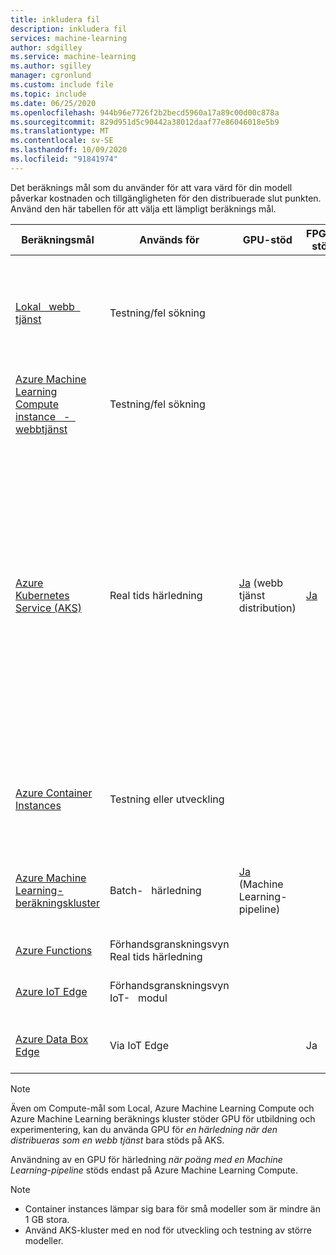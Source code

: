 ```yaml
---
title: inkludera fil
description: inkludera fil
services: machine-learning
author: sdgilley
ms.service: machine-learning
ms.author: sgilley
manager: cgronlund
ms.custom: include file
ms.topic: include
ms.date: 06/25/2020
ms.openlocfilehash: 944b96e7726f2b2becd5960a17a89c00d00c878a
ms.sourcegitcommit: 829d951d5c90442a38012daaf77e86046018e5b9
ms.translationtype: MT
ms.contentlocale: sv-SE
ms.lasthandoff: 10/09/2020
ms.locfileid: "91841974"
---
```

Det beräknings mål som du använder för att vara värd för din modell påverkar kostnaden och tillgängligheten för den distribuerade slut punkten. Använd den här tabellen för att välja ett lämpligt beräknings mål.

| Beräkningsmål | Används för | GPU-stöd | FPGA-stöd | Beskrivning |
| ----- | ----- | ----- | ----- | ----- |
| [Lokal &nbsp; webb &nbsp; tjänst](../articles/machine-learning/how-to-deploy-local-container-notebook-vm.md) | Testning/fel sökning | &nbsp; | &nbsp; | Används för begränsad testning och fel sökning. Maskin varu accelerationen beror på användningen av bibliotek i det lokala systemet.
| [Azure Machine Learning Compute instance &nbsp; - &nbsp; webbtjänst](../articles/machine-learning/how-to-deploy-local-container-notebook-vm.md) | Testning/fel sökning | &nbsp; | &nbsp; | Används för begränsad testning och fel sökning.
| [Azure Kubernetes Service (AKS)](../articles/machine-learning/how-to-deploy-azure-kubernetes-service.md) | Real tids härledning |  [Ja](../articles/machine-learning/how-to-deploy-inferencing-gpus.md) (webb tjänst distribution) | [Ja](../articles/machine-learning/how-to-deploy-fpga-web-service.md)   |Använd för storskaliga produktions distributioner. Ger snabb svars tid och automatisk skalning av den distribuerade tjänsten. Automatisk skalning i kluster stöds inte via Azure Machine Learning SDK. Om du vill ändra noderna i AKS-klustret använder du användar gränssnittet för ditt AKS-kluster i Azure Portal. AKS är det enda tillgängliga alternativet för designern. |
| [Azure Container Instances](../articles/machine-learning/how-to-deploy-azure-container-instance.md) | Testning eller utveckling | &nbsp;  | &nbsp; | Använd för processorbaserade CPU-baserade arbets belastningar som kräver mindre än 48 GB RAM-minne. |
| [Azure Machine Learning-beräkningskluster](../articles/machine-learning/how-to-use-parallel-run-step.md) | Batch- &nbsp; härledning | [Ja](../articles/machine-learning/how-to-use-parallel-run-step.md) (Machine Learning-pipeline) | &nbsp;  | Kör batch-poängsättning vid Server lös beräkning. Stöder normal och låg prioritet för virtuella datorer. |
| [Azure Functions](../articles/machine-learning/how-to-deploy-functions.md) | Förhandsgranskningsvyn Real tids härledning | &nbsp; | &nbsp; | &nbsp; |
| [Azure IoT Edge](../articles/machine-learning/how-to-deploy-and-where.md#iotedge) | Förhandsgranskningsvyn IoT- &nbsp; modul |  &nbsp; | &nbsp; | Distribuera och hantera maskin inlärnings modeller på IoT-enheter. |
| [Azure Data Box Edge](../articles/databox-online/azure-stack-edge-overview.md)   | Via IoT Edge |  &nbsp; | Ja | Distribuera och hantera maskin inlärnings modeller på IoT-enheter. |

> [!NOTE]
> Även om Compute-mål som Local, Azure Machine Learning Compute och Azure Machine Learning beräknings kluster stöder GPU för utbildning och experimentering, kan du använda GPU för _en härledning när den distribueras som en webb tjänst_ bara stöds på AKS.
>
> Användning av en GPU för härledning _när poäng med en Machine Learning-pipeline_ stöds endast på Azure Machine Learning Compute.

> [!NOTE]
> * Container instances lämpar sig bara för små modeller som är mindre än 1 GB stora.
> * Använd AKS-kluster med en nod för utveckling och testning av större modeller.